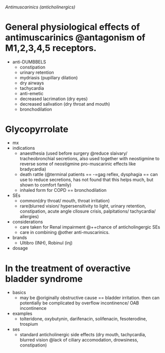 ###### Antimuscarinics (anticholinergics)

# General physiological effects of antimuscarinics @antagonism of M1,2,3,4,5 receptors.
- anti-DUMBBELS
    + constipation
    + urinary retention
    + mydriasis (pupillary dilation)
    + dry airways
    + tachycardia
    + anti-emetic
    + decreased lacrimation (dry eyes)
    + decreased salivation (dry throat and mouth)
    + bronchodilation

# Glycopyrrolate
- mx
- indications
    + anaesthesia (used before surgery @reduce slaivary/ tracheobronchial secretions, also used together with neostigmine to reverse some of neostigmine pro-muscarinic effects like bradycardia)
    + death rattle (@terminal patients == -=gag reflex, dysphagia == can use to reduce secretions, has not found that this helps much, but shown to comfort family)
    + inhaled form for COPD == bronchodilation
- SEs
    + common(dry throat/ mouth, throat irritation)
    + rare(blurred vision/ hypersensitivity to light, urinary retention, constipation, acute angle cllosure crisis, palpitations/ tachycardia/ allergies)
- considerations
    + care taken for Renal impairment @++chance of anticholingergic SEs
    + care in combining @other anti-muscarinics.
- brands
    + Ultibro (INH), Robinul (inj)
- dosage


# In the treatment of overactive bladder syndrome
- basics
    + may be @originally obstructive cause == bladder irritation. then can potentially be complicated by overflow incontinence/ OAB incontinence
- examples
    + tolteridone, oxybutynin, darifenacin, solifenacin, fesoterodine, trospium
- ses
    + standard anticholinergic side effects (dry mouth, tachycardia, blurred vision @lack of ciliary accomodation, drowsiness, constipation)